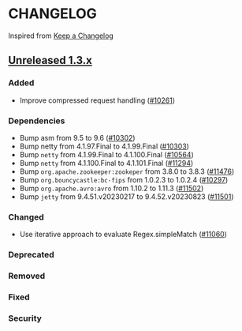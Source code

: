 # CHANGELOG

Inspired from [Keep a Changelog](https://keepachangelog.com/en/1.0.0/)

## [Unreleased 1.3.x]

### Added
- Improve compressed request handling ([#10261](https://github.com/opensearch-project/OpenSearch/pull/10261))

### Dependencies
- Bump asm from 9.5 to 9.6 ([#10302](https://github.com/opensearch-project/OpenSearch/pull/10302))
- Bump netty from 4.1.97.Final to 4.1.99.Final ([#10303](https://github.com/opensearch-project/OpenSearch/pull/10303))
- Bump `netty` from 4.1.99.Final to 4.1.100.Final ([#10564](https://github.com/opensearch-project/OpenSearch/pull/10564))
- Bump `netty` from 4.1.100.Final to 4.1.101.Final ([#11294](https://github.com/opensearch-project/OpenSearch/pull/11294))
- Bump `org.apache.zookeeper:zookeper` from 3.8.0 to 3.8.3 ([#11476](https://github.com/opensearch-project/OpenSearch/pull/11476))
- Bump `org.bouncycastle:bc-fips` from 1.0.2.3 to 1.0.2.4 ([#10297](https://github.com/opensearch-project/OpenSearch/pull/10297))
- Bump `org.apache.avro:avro` from 1.10.2 to 1.11.3 ([#11502](https://github.com/opensearch-project/OpenSearch/pull/11502))
- Bump `jetty` from 9.4.51.v20230217 to 9.4.52.v20230823 ([#11501](https://github.com/opensearch-project/OpenSearch/pull/11501))

### Changed
- Use iterative approach to evaluate Regex.simpleMatch ([#11060](https://github.com/opensearch-project/OpenSearch/pull/11060))

### Deprecated
### Removed
### Fixed

### Security

[Unreleased 1.3.x]: https://github.com/opensearch-project/OpenSearch/compare/1.3.12...HEAD
